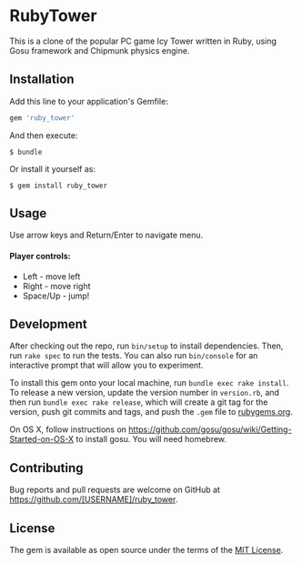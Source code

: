 # RubyTower

This is a clone of the popular PC game Icy Tower written in Ruby, using Gosu framework and Chipmunk physics engine.

## Installation

Add this line to your application's Gemfile:

```ruby
gem 'ruby_tower'
```

And then execute:

    $ bundle

Or install it yourself as:

    $ gem install ruby_tower

## Usage

Use arrow keys and Return/Enter to navigate menu.

#### Player controls:
* Left - move left
* Right - move right
* Space/Up - jump!

## Development

After checking out the repo, run `bin/setup` to install dependencies. Then, run `rake spec` to run the tests. You can also run `bin/console` for an interactive prompt that will allow you to experiment.

To install this gem onto your local machine, run `bundle exec rake install`. To release a new version, update the version number in `version.rb`, and then run `bundle exec rake release`, which will create a git tag for the version, push git commits and tags, and push the `.gem` file to [rubygems.org](https://rubygems.org).

On OS X, follow instructions on https://github.com/gosu/gosu/wiki/Getting-Started-on-OS-X to install gosu. You will need homebrew.

## Contributing

Bug reports and pull requests are welcome on GitHub at https://github.com/[USERNAME]/ruby_tower.


## License

The gem is available as open source under the terms of the [MIT License](http://opensource.org/licenses/MIT).

